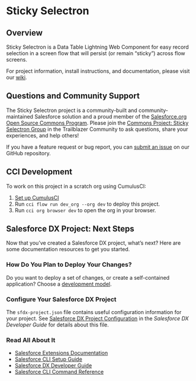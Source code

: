 # Sticky Selectron

## Overview

Sticky Selectron is a Data Table Lightning Web Component for easy record selection in a screen flow that will persist (or remain “sticky”) across flow screens.

For project information, install instructions, and documentation, please visit our [wiki](https://github.com/SFDO-Community/sticky-selectron/wiki).

## Questions and Community Support

The Sticky Selectron project is a community-built and community-maintained Salesforce solution and a proud member of the [Salesforce.org Open Source Commons Program](https://www.salesforce.org/resources/commons/). Please join the [Commons Project: Sticky Selectron Group](https://trailhead.salesforce.com/trailblazer-community/groups/0F94S000000HDS7SAO?tab=discussion&sort=LAST_MODIFIED_DATE_DESC) in the Trailblazer Community to ask questions, share your experiences, and help others!

If you have a feature request or bug report, you can [submit an issue](https://github.com/SFDO-Community/sticky-selectron/issues) on our GitHub repository.

## CCI Development

To work on this project in a scratch org using CumulusCI:

1. [Set up CumulusCI](https://cumulusci.readthedocs.io/en/latest/get-started.html)
2. Run `cci flow run dev_org --org dev` to deploy this project.
3. Run `cci org browser dev` to open the org in your browser.

## Salesforce DX Project: Next Steps

Now that you’ve created a Salesforce DX project, what’s next? Here are some documentation resources to get you started.

### How Do You Plan to Deploy Your Changes?

Do you want to deploy a set of changes, or create a self-contained application? Choose a [development model](https://developer.salesforce.com/tools/vscode/en/sf-dev-models/development-models).

### Configure Your Salesforce DX Project

The `sfdx-project.json` file contains useful configuration information for your project. See [Salesforce DX Project Configuration](https://developer.salesforce.com/docs/atlas.en-us.sfdx_dev.meta/sfdx_dev/sfdx_dev_ws_config.htm) in the _Salesforce DX Developer Guide_ for details about this file.

### Read All About It

* [Salesforce Extensions Documentation](https://developer.salesforce.com/tools/vscode)
* [Salesforce CLI Setup Guide](https://developer.salesforce.com/docs/atlas.en-us.sfdx_setup.meta/sfdx_setup/sfdx_setup_intro.htm)
* [Salesforce DX Developer Guide](https://developer.salesforce.com/docs/atlas.en-us.sfdx_dev.meta/sfdx_dev/sfdx_dev_intro.htm)
* [Salesforce CLI Command Reference](https://developer.salesforce.com/docs/atlas.en-us.sfdx_cli_reference.meta/sfdx_cli_reference/cli_reference_top.htm)
